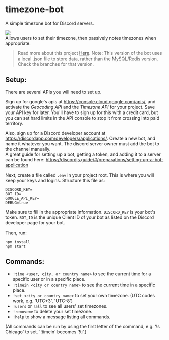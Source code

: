 # timezone-bot

A simple timezone bot for Discord servers.

![](https://www.jasperstephenson.com/posts/timezonebot/full/1.png)  
Allows users to set their timezone, then passively notes timezones when appropriate.

> Read more about this project [Here](https://www.jasperstephenson.com/posts/timezonebot).
> Note: This version of the bot uses a local .json file to store data, rather than the MySQL/Redis version. Check the branches for that version.

## Setup:

There are several APIs you will need to set up.

Sign up for google's apis at https://console.cloud.google.com/apis/, and activate the _Geocoding API_ and the _Timezone API_ for your project. Save your API key for later. You'll have to sign up for this with a credit card, but you can set hard limits in the API console to stop it from crossing into paid territory.

Also, sign up for a Discord developer account at https://discordapp.com/developers/applications/. Create a new bot, and name it whatever you want. The discord server owner must add the bot to the channel manually.  
A great guide for setting up a bot, getting a token, and adding it to a server can be found here: https://discordjs.guide/#/preparations/setting-up-a-bot-application

Next, create a file called `.env` in your project root. This is where you will keep your keys and logins. Structure this file as:

```
DISCORD_KEY=
BOT_ID=
GOOGLE_API_KEY=
DEBUG=true
```

Make sure to fill in the appropriate information.
`DISCORD_KEY` is your bot's token.
`BOT_ID` is the unique Client ID of your bot as listed on the Discord developer page for your bot.

Then, run:

```
npm install
npm start
```

## Commands:

- `!time <user, city, or country name>` to see the current time for a specific user or in a specific place.
- `!timein <city or country name>` to see the current time in a specific place.
- `!set <city or country name>` to set your own timezone. (UTC codes work, e.g. 'UTC+3', 'UTC-8')
- `!users` or `!all` to see all users' set timezones.
- `!removeme` to delete your set timezone.
- `!help` to show a message listing all commands.

(All commands can be run by using the first letter of the command, e.g. '!s Chicago' to set. '!timein' becomes '!ti'.)
